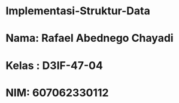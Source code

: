 # Implementasi-Struktur-Data
# Nama: Rafael Abednego Chayadi
# Kelas : D3IF-47-04
# NIM: 607062330112
